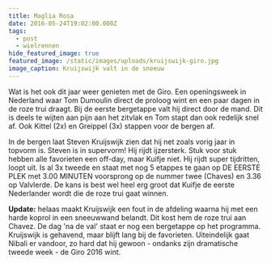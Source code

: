 ```yaml
---
title: Maglia Rosa
date: 2016-05-24T19:02:00.000Z
tags:
  - post
  - wielrennen
hide_featured_image: true
featured_image: /static/images/uploads/kruijswijk-giro.jpg
image_caption: Kruijswijk valt in de sneeuw
---
```

Wat is het ook dit jaar weer genieten met de Giro. Een openingsweek in Nederland waar Tom Dumoulin direct de proloog wint en een paar dagen in de roze trui draagt. Bij de eerste bergetappe valt hij direct door de mand. Dit is deels te wijten aan pijn aan het zitvlak en Tom stapt dan ook redelijk snel af. Ook Kittel (2x) en Greippel (3x) stappen voor de bergen af.

<!-- excerpt -->

In de bergen laat Steven Kruijswijk zien dat hij net zoals vorig jaar in topvorm is. Steven is in supervorm! Hij rijdt ijzersterk. Stuk voor stuk hebben alle favorieten een off-day, maar Kuifje niet. Hij rijdt super tijdritten, loopt uit. Is al 3x tweede en staat met nog 5 etappes te gaan op DE EERSTE PLEK met 3.00 MINUTEN voorsprong op de nummer twee (Chaves) en 3.36 op Valvlerde. De kans is best wel heel erg groot dat Kuifje de eerste Nederlander wordt die de roze trui gaat winnen.

**Update:** helaas maakt Kruijswijk een fout in de afdeling waarna hij met een harde koprol in een sneeuwwand belandt. Dit kost hem de roze trui aan Chavez. De dag 'na de val' staat er nog een bergetappe op het programma. Kruijswijk is gehavend, maar blijft lang bij de favorieten. Uiteindelijk gaat Nibali er vandoor, zo hard dat hij gewoon - ondanks zijn dramatische tweede week - de Giro 2016 wint.
